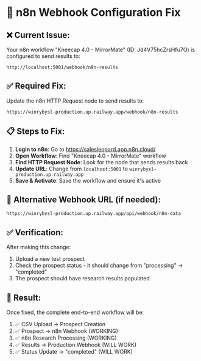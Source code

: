 # 🔧 n8n Webhook Configuration Fix

## ❌ Current Issue:
Your n8n workflow "Kneecap 4.0 - MirrorMate" (ID: Jd4V75hcZrsHfu7O) is configured to send results to:
```
http://localhost:5001/webhook/n8n-results
```

## ✅ Required Fix:
Update the n8n HTTP Request node to send results to:
```
https://winrybysl-production.up.railway.app/webhook/n8n-results
```

## 📋 Steps to Fix:

1. **Login to n8n**: Go to https://salesleopard.app.n8n.cloud/
2. **Open Workflow**: Find "Kneecap 4.0 - MirrorMate" workflow
3. **Find HTTP Request Node**: Look for the node that sends results back
4. **Update URL**: Change from `localhost:5001` to `winrybysl-production.up.railway.app`
5. **Save & Activate**: Save the workflow and ensure it's active

## 🔄 Alternative Webhook URL (if needed):
```
https://winrybysl-production.up.railway.app/api/webhook/n8n-data
```

## ✅ Verification:
After making this change:
1. Upload a new test prospect
2. Check the prospect status - it should change from "processing" → "completed"
3. The prospect should have research results populated

## 🎯 Result:
Once fixed, the complete end-to-end workflow will be:
1. ✅ CSV Upload → Prospect Creation
2. ✅ Prospect → n8n Webhook (WORKING)
3. ✅ n8n Research Processing (WORKING) 
4. ✅ Results → Production Webhook (WILL WORK)
5. ✅ Status Update → "completed" (WILL WORK) 